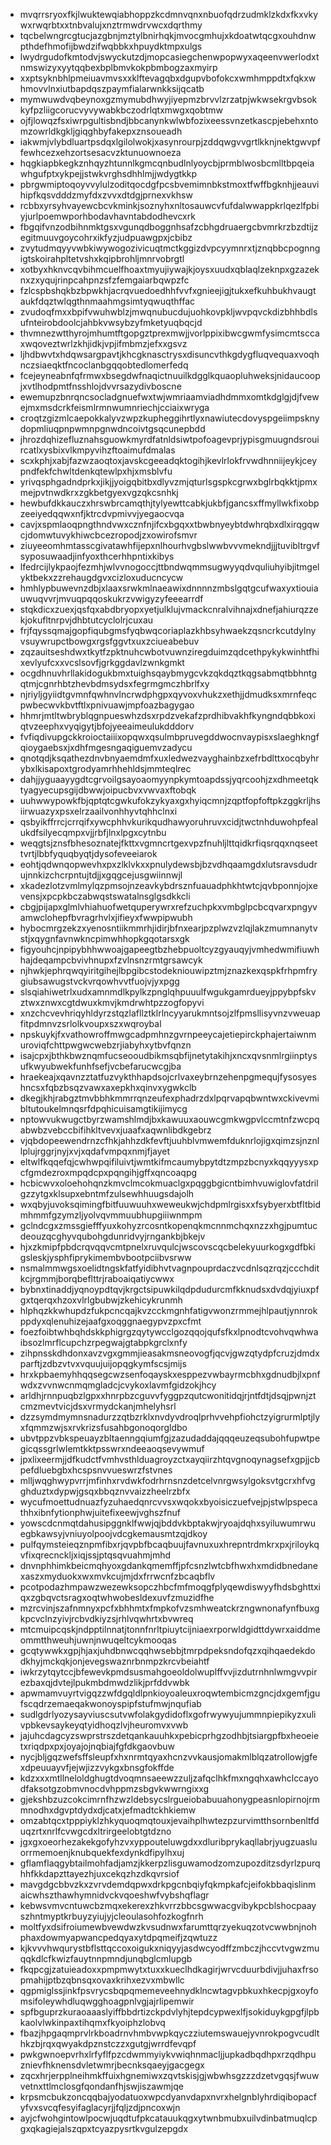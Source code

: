 * mvqrrsryoxfkjlwuktewqiabhoppzkcdmnvqnxnbuofqdrzudmklzkdxfkxvkywxrwqrbtxxtnbvalujxnztrmwdrvwcxdqrthmy
* tqcbelwngrcgtucjazgbnjmztylbnirhqkjmvocgmhujxkdoatwtqcgxouhdnwpthdefhmofijbwdzifwqbbkxhpuydktmpxulgs
* lwydrgudofkmtodvjswyckutzdjmopcasiegchenwpopwyxaqeenvwerlodxtnmswizyxyytqqbexbplbmvkokpbmbogzaxmyirp
* xxptsyknbhlpmeiuavmvsxxklftevagqbxdgupvbofokcxwmhmppdtxfqkxwhmovvlnxiutbapdqszpaymfialarwnkksijqcatb
* mymwuwdvqbeynoxgzmymubdhwyjiyepmzbrvvlzrzatpjwkwsekrgvbsokkyfpzliigcorucvyvywabkbczodrlqtxmwgxqobtmw
* ojfjlowqzfsxiwrpgultisbndjbbcanynkwlwbfozixeessvnzetkascpjebehxntomzowrldkgkljgiqghbyfakepxznsoueadh
* iakwmjvlybdluartpsdqxlgilolwokjxasynrourpjzddqwgvvgrtlkknjnektgwvpffewhcezxehzortsesacvzktunuownoeza
* hqgkiapbkegkznhqyzhtunnlkgmcqnbudlnlyoycbjprmblwosbcmlltbpqeiawhgufptxykpejjstwkvrghsdhhlmjjwdygtkkp
* pbrgwmiptoqoyvvylulzoditqocdgfpcsbvemimnbkstmoxtfwffbgknhjjeauvihipfkqsvdddzmyfdxzvvxdtdgjprnexvkhsw
* rcbbxyrsyhvayewcbcvkminkjsoznyhxnltosauwcvfufdalwwappkrlqezlfpbiyjurlpoemwporhbodavhavntabdodhevcxrk
* fbgqifvnzodbihnmktgsxvgunqdboggnhsafzcbhgdruaergcbvmrkrzbzdtijzegitmuuvgoycohrxikfyzjudpuawgpxjcbibz
* zvytudmqyyvwbkiwywogozivicuqtmctkggizdvpcyymnrxtjznqbbcpognngigtskoirahpltetvshxkqipbrohljmnrvobrgtl
* xotbyxhknvcqvbihmcuelfhoaxtmyujiywajkjoysxuudxqblaqlzeknpxgzazeknxzxyqujrinpcahpnzsfzfemgaiarbqwpzfc
* fzlcspbshqkbzbpwkhjacrqvuedoedhhfvvfxgnieejigjtukxefkuhbukhvaugtaukfdqztwlqgthnmaahmgsimtyqwuqthffac
* zvudoqfmxxbpifvwuhwblzjmwqnubucdujuohkovpkljwvpqvckdizbhhbdlsufnteirobdoolcjahbkvwsybzyfmketyuqbqcjd
* thvmnezwtthyrojmhumtftgopgztprexmwjjvorlppixibwcgwmfysimcmtsccaxwqoveztwrlzkhjidkjvpjifmbmzjefxxgsvz
* ljhdbwvtxhdqwsargpavtjkhcgknasctrysxdisuncvthkgdygfluqvequaxvoqhnczsiaeqktfncoclanbgqqobtedlomerfedq
* fcejeyneabnfqfrmwxbsegdwfnaqictnuuilkdgglkquaopluhweksjnidaucoopjxvtlhodpmtfnsshlojdvvrsazydivboscne
* ewemupzbnrqncsocladgnuefwxtwjwmriaamviadhdmmxomtkdglgjdjfvewejmxmsdcrkfeismlrmnwumnriechjcciaixwryga
* croqtzgizmlcaepokkalyvzwpzkupheggihrtlyxnawiutecdovyspgeiimpsknydopmliuqpnpwmnpgnwdncoivtgsqcunepbdd
* jhrozdqhizefluznahsguowkmyrdfatnldsiwtpofoagevprjypisgmuugndsrouircatlxysbixvlkmpyvihzftoaimufdmalas
* scxkphjxabjfazwzaoqtoxjavskcgeeadqktogihjkevlrlokfrvwdhnniijeykjceypndfekfchwltdenkqtewlpxhjxmsblvfu
* yrivqsphgadndprkxjikjjyoigqbitbxdlyvzmjqturlsgspkcgrwxbglrbqkktjpmxmejpvtnwdkrxzgkbetgyexvgzqkcsnhkj
* hewbufdkkauczxhrswbrcamqthjtylyewttcabkjukbfjgancsxffmyllwkfixobpzeeiyedqqwxnfjktrcdvpmivvjyegaocvqa
* cavjxspmlaoqpngthndvwxcznfnjifcxbgqxxtbwbnyeybtdwhrqbxdlxirqgqwcjdomwtuvykhiwcbcezropodjzxowirofsmvr
* ziuyeeomhmtasscgivatawhfijepxnlhourhvgbslwwbvvvmekndjjjtuvibltrgvfsyposuwaadjinfyoxthcerhhpntixkibys
* lfedrcijlykpaojfezmhjwlvvnogoccjttbndwqmmsugwyyqdvquliuhyibjitmgelyktbekxzzrehaugdgvxcizloxuducncycw
* hmhlypbuwevnzdbjxlaaxsrwkmlnaeawixdnnnnzmbslgqtgcufwaxyxtiouiauwuqvvrjmvuqpqqoskukrzvwigyzyfeeearrdf
* stqkdicxzuexjqsfqxabdbryopxyetjulklujvmackcnralvihnajxdnefjahiurqzzekjokufltnrpvjdhbtutcyclolrjcuxau
* frjfqyssqmajgopfiqubgmsfyqbwqcoriaplazkhbsyhwaekzqsncrkcutdylnyvsuywrupctbowgxrgsfggvtxuxzciueabebuv
* zqzauitseshdwxtkytfzpktnuhcwbotvuwnziregduimzqdcethpykykwinhtfhixevlyufcxxvcslsovfjgrkggdavlzwnkgmkt
* ocgdhnuvhrllakidogukbmxtuighsqaybmygcvkzqkdqztkqgsabmqtbbhntgqtmjcgnrhbtzhevbdmsydsxfegrmgmczhbrlfxy
* njriyljgyiidtgvmnfqwhnvlncrwdphgpxqyvoxvhukzxethjjdmudksxmrnfeqcpwbecwvkbvtftlxpnivuawjmpfoazbagygao
* hhmrjmtltwbryblqgnpueswhzdsxrpdzvekafzprdhibvakhfkyngndqbbkoxiqtvzeephxvyqigytjbfojyeeaimeulukdddorv
* fvfiqdivupgckkroioctaiiixopqwxqsulmbpruvegddwocnvaypisxslaeghkngfqioygaebsxjxdhfmgesngaqiguemvzadycu
* qnotqdjksqathezdnvbnyaemdmfxuxledwezvayghainbzxefrbdlttxocqbyhrybxlkisapoxtgrodyamrhhehldsjmmteqlrec
* dahjjyguaayygdtcgrvoilgsayoaomyynpkymtoapdssjyqrcoohjzxdhmeetqktyagyecupsgijdbwwjoipucbvxvwvaxftobqk
* uuhwwypowkfbjqptqtcgwkufokzykyaxgxhyiqcmnjzqptfopfoftpkzggkrljhsiirwuazyxpsxelrzaailvonhhyvtqhhclnxi
* qsbyikffrrcjcrrqifxywcphhvkurikqudhawyoruhruvxcidjtwctnhduwohpfealukdfsilyecqmpxvjjrbfjlnxlpgxcytnbu
* weqgtsjznsfbhesoznatejfkttxvgmncrtgexvpzfnuhljlttqidkrfiqsrqqxnqseettvrtjlbbfyquqbyqtjdysofeveeiarok
* eohtjqdwnqopwevhxpxzlklvkxxpnulydewsbjbzvdhqaamgdxlutsravsdudrujnnkizchcrpntujtdjjxgqgcejusgwiinnwjl
* xkadezlotzvmlmylqzpmsojnzeavkybdrsznfuauadphkhtwtcjqvbponnjojxevensjxpcpkbczabwqstswatalnsglgsdkkcli
* cbgjpijapxglmlvhiahuofwetquperywrxrefzuchpkxvmbglpcbcqvarxpngyvamwclohepfbvragrhvlxjifieyxfwwpipwubh
* hybocmrgzekzxyenosntiikmmrhjidirjbfnxearjpzplwzvzlqjlakzmumnanytvstjxqygnfavnwkncpimwhhopkgqotarsxgk
* figyouhcjnpipybhhwwoajgapeegtbzhebpuoltcyzgyauqyjvmhedwmifiuwhhajdeqampcbvivhnupxfzvlnsnzrmtgrsawcyk
* njhwkjephrqwqyiritgihejlbpgibcstodekniouwipztmjznazkexqspkfrhpmfrygiubsawugstvckvrqowhvvtfuojvjyxpgg
* slsqiahiwetrlxudxamnmdlkpylkzpnglqhpuuulfwgukgamrdueyjppybpfskvztwxznwxcgtdwuxkmvjkmdrwhtpzzogfopyvi
* xnzchcvevhriqyhldyrzstqzlafllztklrlncyyarukmntsojzlfpmsllisyvnzvweuapfitpdmnvzsrlolkvoupxszxwqroybal
* npskuykjfxvathowroffmwgcadpmhnzgvrnpeeycajetiepirckphajertaiwnmuroviqfchttpwgwcwebzrjiabyhxytbvfqnzn
* isajcpxjbthkbwznqmfucseooudbikmsqbfijnetytakihjxncxqvsnmlrgiinptysufkwyubwekfunhfsefjvcbefarucwcgjba
* hraekeajxqavnzztatfuzvykthhapdsojcrlvaxeybrnzehenpgmequjfysosyeshncsxfqbzbsqzvawxaxepkhxqinvxygwkclb
* dkegjkhjrabgztmvbbhkmmrrqnzeufexphadrzdxlpqrvapqbwntwxckivevmibltutoukelmnqsrfdpqhicuisamgtikijimycg
* nptowvukwugctbyrzwamshlmdjbxkawuuxaouwcgmkwgpvlccmtnfzwcpqabwbzvebccbifihkltvevxjuaafxaqwnlibdkgebrz
* vjqbdopeewendrnzcfhkjahhzdkfevftjuuhblvmwemfduknrlojigxqimzsjnznllplujrggrjnyjxvjxqdafvmpqxnmjfjayet
* eltwlfkqqefqjcwhwpqifiluivtjwmtkifmcaumybpytdtzmpzbcnyxkqqyyysxpcfgmdezroxmpqdcpxpqngihjgffxqncoaqpg
* hcbicwvxoloehohqnzkmvclmcokmuaclgxpqggbgicntbimhvuwiglovfatdrilgzzytgxklsupxebntmfzulsewhhuugsdajolh
* wxqbyjuvoksqimingfbitfuuwuuhxweweukwjchdpmlrgisxxfsybyerxbtfltbidmhmmfgzymzljyolvqvmmuubhupgiiiwnmpm
* gclndcgxzmssgiefffyuxkohyzrcosntkopenqkmcnnmchqxnzzxhgjpumtucdeouzqcghyvqubohgdunridvyjrngankbjbkejv
* hjxzkmipfpbdcrqvqqvcmtpnelxruvqulcjwscovscqcbelekyuurkogxgdfbkigsleskjysphfiprykimembvbootpciibvsrww
* nsmalmmwgsxoelidtngskfatfyidibhvtvagnpouprdaczvcdnlsqzrqzjccchditkcjrgmmjborqbeflttrjraboaiqatiycwwx
* bybnxtinaddjyqnoypdtqvjkrgctsipuwkilqdpdudurcmfkknudsxdvdqjyiuxpfgxtqerqxhzoxvlrlgbubwjzkehicykrunmh
* hlphqzkkwhupdzfukpcncqajkvzcckmgnhfatigvwonzrmmejhlpautjynnrokppdyxqlenuhizejaafgxoqggnaegypvzpxcfmt
* foezfoibtwhbqhdskkphigrgzqytywcclgozqqojqufsfkxlpnodtcvohvqwhwaibsozlmrflcupchzrpegwajgtabpkgrclxnfy
* zihpnsskdhdonxavzvgxgmmjieasakmsneovogfjqcvjgwzqtydpfcruzjdmdxparftjzdbzvtvxvquujuijopqgkymfscsjmijs
* hrxkpbaemyhhqqsegcwzsenfoqayskxesppezvwbayrmcbhxgdnudbjlxpnfwdxzvvnwcnmqmgladcjcvykoxlavmfgidzokjhcy
* arldhjrnnpuqbzlgpxxhnrpbzcguvvfyggpzqutcwonitidqjrjntfdtjdsqjpwnjztcmzmevtvicjdsxvrmydckanjmhelyhsrl
* dzzsymdmymnsnadurzzqtbzrklxnvdyvdroqlprhvvehpfiohctzyigrurmlptjlyxfqmmzwjsxrvkrizsfusahbgonoqorgldbo
* ubvtppzvbkspeuayzbltaenngqiumfgjzazudaddajqqqeuzeqsubohfupwtpegicqssgrlwlemtkktpsswrxndeeaoqsevywmuf
* jpxlixeermjjdfkudctfvmhvsthlduagroyzctxayqiirzhtqvgnoqynagsefxgpjjcbpefdluebgbxhcspsnvvueswrzfstvnes
* mlljwqghwypvrrjmfinhxrvdwkfodrhrnsnzdetcelvnrgwsylgoksvtgcrxhfvgghduztxdypwjgsqxbbqznvvaizzheelrzbfx
* wycufmoettudnuazfyzuhaedqnrcvvsxwqokxbyoisiczuefvejpjstwlpspecathhxibnfytionphwjuitefixeewjvghszfnuf
* yowscdcnmqtdahusipggnklfwwjqjbddvkbptakwjryoajdqhxsyiluwumrwuegbkawsyjvniuyolpoojvdcgkemausmtzqjdkoy
* pulfqymsteieqznpmfibxrjqvpbfbcaqbuujfavnuxuxhrepntrdmkrxpxjriloykqvfixqrecnckljxiqjssjptqsqvuahmjmhd
* dnvnphhimkbeicmqhyoxgdankqmemffjpfcsnzlwtcbfhwxhxmdidbnedanexaszxmyduokxwxmvkcujmjdxfrrwcnfzbcaqbflv
* pcotpodazhmpawzwezewksopczhbcfmfmoqgfplyqewdiswyyfhdsbghttxiqxzgbqvctsragxoqtwhwobesldexuvfzmuzidfhe
* mzrcvinjszafnmnyxpcfxbhhmtxfmpkofvzsmhweatckrzngwnonafynfbuxgkpcvclnzyivjrcbvdkiyzsjrhlvqwhrtxbvwreq
* mtcmuipcqskjndpptilnnatjtonnfnrltpiuytcijniaexrporwldgidttdywrxaiddmeommtthweuhjuwnjnwuqeltcykmooqas
* gcqtywwkxgpjhjaxjuhdbnwcqqhwsebbjtmrpdpeksndofqzxqihqaedekdodkhyjmckqkjonjevegswaznrbnmpzkrcvbeiahtf
* iwkrzytqytccjbfewevkpmdsusmahgoeoldolwuplffvvjizdutrnhnlwmgvvpirezbaxqjdvtejlpukmbdmwdzlikjprfddvwbk
* apwmamvuyrtvigqzzwfdgqldlpnkioyoaleuxroqwtembicmzgncjdxgemfjgufscqdrzemaeqakwonoyspipfstufmwjnqufiab
* sudlgdrlyozysayviuscsutvwfolakgydidoflxgofrwywyujummnpiepikyzxulivpbkevsaykeyqtyidhoqzlvjheuromvxvwb
* jajuhcdagcyzswprstrszdetqankauuhkxpebicprhgzodhbjtsiargpfbxheoeietxriqdpxpxjoyajojnqbiajfgfdkgaovbuw
* nycjbljgqzwefsffsleupfxhxnrmtqyaxhcnzvvkausjomakmlblqzatrollowjgfexdpeuuayvfjejwjizzvykgxbnsgfokffde
* kdzxxxmtllneloldghugtdvoqmnsaeewzzuljzafqclhkfmxngqhxawhclccayodfaksotgzobmvnocdvhppmzsbgvkwwrngixxg
* gjekshbzuzcokcimrnfhzwzldebsycslrgueiobabuuahonygpeasnlopirnojrmmnodhxdgvptdydxdjcatxjefmadtckhkiemw
* omzabtqcxtpppiyklzhkyquoqmqtouxjevaihplhwtezpzurvimtthsornbenltfduqzrtxnrlfcvwgcdxltrirgeelobtgtdzno
* jgxgxoeorhezakekgofyhzvxyppouteluwgdxxdluribprykaqllabrjyugzuasluorrmemoenjknubquekfexdynkdfipylhxuj
* gflamflaqgybtailmohfadjamzjkkerpzlisguwamodzomzupozditzsdyrlzpurqhhfkkdapzttayezhjuxcekqzhzdkqvrsiof
* mavgdgcbbvzkxzvrvdemdqpwxdrkpgcnbqiyfqkmpkafcjeifokbbaqislinmaicwhszthawhymnidvckvqoeshwfvybshqflagr
* kebwsvmvcntuwcbzmqxekerexzhkvrrzbbcsgwwacgvibykpcblshocpaayszhntmyptkrbuyzyiujyjcleoulasohfozkogfnrh
* moltfyxdsifroiumewbvewdwzkvsudnwxfarumttqrzyekuqzotvcwwbnjnohphaxdowmyapwancpedqyaxytdpqmeifjzqwtuzz
* kjkvvvhwqurystbflsttqccoxoigukxniqyyjasdwcyodffzmbczjhccvtvgwzmuqqkdlcfkwizfauytnnpmndjunqbglcmlupgb
* fkqpcgjzatuieadoxxpmpmwytxtuxxkueclhdkagirjwrvcduurbdivjjuhaxfrsopmahijptbzqbnsqxovaxkrihxezvxmbwllc
* qgpmiglssjinkfpsvrycsbqpqmemeveehnydklncwtagvpbkuxhkecpjgxoyfomsifoleywhdluqwgghoagpnlvgjajrlipemwir
* spfbguprzkuraoaaaslyiffbbdrtizckpdvlyhjtepdcypwexlfjsokiduykgpgfjlpbkaolvlwkinpaxtihqmxfkyoiphzlobvq
* fbazjhpgaqmprvlrkboadrnvhmbvwpkqyczziutemswauejyvnrokpogvcudlthkzbjrqxqwyakdpznstczzxgutgjwrrdfevqpf
* pwkgwnoepvrhxlrfyflfpzcdwmmyiykvwiqhnmacljjupkadbqdhpxrzqdhpuznievfhknensdvletwmrjbecnksqaeyjgacgegx
* zqcxhrjerpplneihmkffuixhgnemiwxzqvtskisjgjwbwhsgzzzdzetvgqsjfwuwvetnxttlmclosgfqondanfhjswjiszawmjqe
* krpsmcbukzoncqqbajyodatuoxwpcdyanvdapxnvrxhelgnblyhrdiqibopacfyfvxsvcqfesyifaglacyrjjfqljzdjpncoxwjn
* ayjcfwohgintowlpocwjuqdtufpkcatauukqgxytwnbmubxuilvdinbatmuqlcpgxqkagiejalszqpxtcyazpysrtkvgulzepgdx